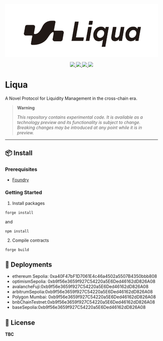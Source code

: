 ![liqua.png](https://github.com/liquaprotocol/contracts/blob/main/img/liqua.png)

<p align="center">
<a href="https://www.liqua.io/">
   <img src='https://img.shields.io/github/languages/code-size/liquaprotocol/contracts'>
  </a>
  <a href="https://www.liqua.io/">
   <img src='https://img.shields.io/github/languages/top/liquaprotocol/contracts'>
  </a>
  <a href='https://www.liqua.io/'>
  <img src='https://img.shields.io/badge/website-liqua-green'>
   </a>
    <a href="https://twitter.com/liqua_protocol">
    <img src='https://img.shields.io/twitter/follow/liqua_protocol'>
  </a>
</p>


# Liqua

A Novel Protocol for Liquidity Management in the cross-chain era.

<!-- ### integrations -->

> **Warning**
>
> _This repository contains experimental code. It is available as a technology preview and its functionality is subject to change. Breaking changes may be introduced at any point while it is in preview._



---

## 📦 Install


###  Prerequisites

- [Foundry](https://book.getfoundry.sh/getting-started/installation)

### Getting Started

1. Install packages

```
forge install
```

and

```
npm install
```

2. Compile contracts

```
forge build
```

## 📃 Deployments

- ethereum Sepolia: 0xa40F47bF1D7061E4c46a4502a5507B4350bbb808
- optimismSepolia: 0xb9f56e3659f927C54220a5E6Ded46162dD826A08
- avalancheFuji:0xb9f56e3659f927C54220a5E6Ded46162dD826A08
- arbitrumSepolia:0xb9f56e3659f927C54220a5E6Ded46162dD826A08
- Polygon Mumbai: 0xb9f56e3659f927C54220a5E6Ded46162dD826A08
- bnbChainTestnet:0xb9f56e3659f927C54220a5E6Ded46162dD826A08
- baseSepolia:0xb9f56e3659f927C54220a5E6Ded46162dD826A08


## 📜 License

**TBC**